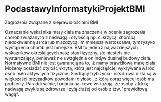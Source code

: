 # PodastawyInformatykiProjektBMI

Zagrożenia związane z nieprawidłościami BMI

Oznaczanie wskaźnika masy ciała ma znaczenie w ocenie zagrożenia chorób związanych z nadwagą i otyłością np. cukrzycą, chorobą niedokrwienną serca lub miażdżycą. Im mniejsza wartość BMI, tym ryzyko wystąpienia chorób jest mniejsze.
BMI to jeden z najważniejszych wskaźników określających nasz stan fizyczny, ale niestety nie wystarczający, ponieważ  nie uwzględnia on indywidualnej budowy ciała. Normatywne BMI nie jest gwarancją na to, iż mamy prawidłową masę ciała. Możemy posiadać otyłość ukrytą, która jest najczęściej wykrywana wśród osób mało aktywnych fizycznie. Siedzący tryb życia i niezdrowa dieta są w większości przypadków powodami otyłości, z którą coraz więcej osób ma problemy.
Paradoksalnie, badania naukowe wskazują, że osoby z lekką nadwagą zwykle są zdrowsze i żyją dłużej od osób z tzw. "prawidłową wagą". 

